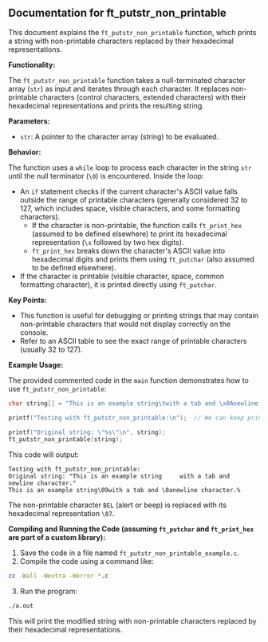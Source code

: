## Documentation for ft_putstr_non_printable

This document explains the `ft_putstr_non_printable` function, which prints a string with non-printable characters replaced by their hexadecimal representations.

**Functionality:**

The `ft_putstr_non_printable` function takes a null-terminated character array (`str`) as input and iterates through each character. It replaces non-printable characters (control characters, extended characters) with their hexadecimal representations and prints the resulting string.

**Parameters:**

- `str`: A pointer to the character array (string) to be evaluated.

**Behavior:**

The function uses a `while` loop to process each character in the string `str` until the null terminator (`\0`) is encountered. Inside the loop:

- An `if` statement checks if the current character's ASCII value falls outside the range of printable characters (generally considered 32 to 127, which includes space, visible characters, and some formatting characters).
    - If the character is non-printable, the function calls `ft_print_hex` (assumed to be defined elsewhere) to print its hexadecimal representation (`\x` followed by two hex digits).
    - `ft_print_hex` breaks down the character's ASCII value into hexadecimal digits and prints them using `ft_putchar` (also assumed to be defined elsewhere).
- If the character is printable (visible character, space, common formatting character), it is printed directly using `ft_putchar`.

**Key Points:**

- This function is useful for debugging or printing strings that may contain non-printable characters that would not display correctly on the console.
- Refer to an ASCII table to see the exact range of printable characters (usually 32 to 127).

**Example Usage:**

The provided commented code in the `main` function demonstrates how to use `ft_putstr_non_printable`:

```c
char string[] = "This is an example string\twith a tab and \x0Anewline character.";

printf("Testing with ft_putstr_non_printable:\n");  // We can keep printf here for this message

printf("Original string: \"%s\"\n", string);
ft_putstr_non_printable(string);
```

This code will output:

```
Testing with ft_putstr_non_printable:
Original string: "This is an example string     with a tab and 
newline character."
This is an example string\09with a tab and \0anewline character.% 
```

The non-printable character `BEL` (alert or beep) is replaced with its hexadecimal representation `\07`.

**Compiling and Running the Code (assuming `ft_putchar` and `ft_print_hex` are part of a custom library):**

1. Save the code in a file named `ft_putstr_non_printable_example.c`.
2. Compile the code using a command like:

```bash
cc -Wall -Wextra -Werror *.c
```

3. Run the program:

```bash
./a.out
```

This will print the modified string with non-printable characters replaced by their hexadecimal representations.